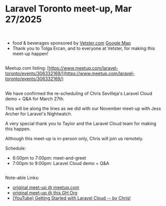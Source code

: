 # Laravel Toronto meet-up, Mar 27/2025
<br>

- food & beverages sponsored by [Vetster.com](https://vetster.com) [Google Map](https://maps.app.goo.gl/eEqA4F8LPNsi5nqZA)
- Thank you to Tolga Ercan, and to everyone at Vetster, for making this meet-up happen!

##
Meetup.com listing: [https://www.meetup.com/laravel-toronto/events/306332169/](https://www.meetup.com/laravel-toronto/events/306332169/)

##
We have confirmed the re-scheduling of Chris Sevilleja's Laravel Cloud demo + Q&A for March 27th.

This will be along the lines as we did with our November meet-up with Jess Archer for Laravel's Nightwatch.  

A very special thank you to Taylor and the Laravel Cloud team for making this happen. 

Although this meet-up is in-person only, Chris will join us remotely. 

Schedule:

- 6:00pm to 7:00pm: meet-and-greet
- 7:00pm to 9:00pm: Laravel Cloud demo + Q&A



##
Note-able Links:
- [original meet-up @ meetup.com](https://www.meetup.com/laravel-toronto/events/303470963/)
- [original meet-up @ this GH Org](https://github.com/local-toronto-php-groups/2025feb13_meetup_laravel_toronto/)
- [(YouTube) Getting Started with Laravel Cloud -- by Chris!](https://www.youtube.com/watch?v=cXVVoaekqT8)

